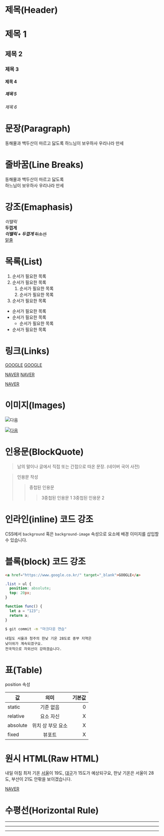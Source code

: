 # 제목(Header)

# 제목 1

## 제목 2

### 제목 3

#### 제목 4

##### 제목 5

###### 제목 6

# 문장(Paragraph)

동해물과 백두산이 마르고 닳도록 하느님이 보우하사 우리나라 만세

# 줄바꿈(Line Breaks)

<!-- 띄어쓰기 2번이 작동하지 않는다면 br태그 -->

동해물과 백두산이 마르고 닳도록 <br/>
하느님이 보우하사 우리나라 만세 <br/>

# 강조(Emaphasis)

_이텔릭_  
**두껍게**  
**_이텔릭 + 두껍게_**
~~취소선~~  
<u>밑줄</u>

# 목록(List)

<!-- 숫자 1번만 넣으면 ol이 적용됨 -->
<!-- 2번 들여쓰기해서 내부에 ol만들 수 있음 -->

1. 순서가 필요한 목록
1. 순서가 필요한 목록
   1. 순서가 필요한 목록
   1. 순서가 필요한 목록
1. 순서가 필요한 목록

- 순서가 필요한 목록
- 순서가 필요한 목록
  - 순서가 필요한 목록
- 순서가 필요한 목록

# 링크(Links)

<a href="https://google.com">GOOGLE</a>
[GOOGLE](https://google.com)

<a href="https://naver.com" title="NAVER로 이동!">NAVER</a>
[NAVER](https://naver.com "NAVER로 이동!")

<a href="https://naver.com" title="NAVER로 이동!" target="_blank">NAVER</a>

# 이미지(Images)

<!-- ![대체텍스트](링크) -->

![다음](https://t1.daumcdn.net/daumtop_chanel/op/20200723055344399.png)

[![다음](https://t1.daumcdn.net/daumtop_chanel/op/20200723055344399.png)](https://www.daum.net/)

# 인용문(BlockQuote)

> 남의 말이나 글에서 직접 또는 간접으로 따온 문장.
> (네이버 국어 사전)

> 인용문 작성
>
> > 중첩된 인용문
> >
> > > 3중첩된 인용문 1
> > > 3중첩된 인용문 2

# 인라인(inline) 코드 강조

CSS에서 `background` 혹은 `background-image` 속성으로 요소에 배경 이미지를 삽입할 수 있습니다.

# 블록(block) 코드 강조

```html
<a href="https://www.google.co.kr/" target="_blank">GOOGLE</a>
```

```css
.list > ul {
  position: absolute;
  top: 20px;
}
```

```javascript
function func() {
  let a = "123";
  return a;
}
```

```bash
$ git commit -m "마크다운 연습"
```

```plaintext
내일도 서울과 청주의 한낮 기온 28도로 중부 지역은
낮더위가 계속되겠구요.
전국적으로 자외선이 강하겠습니다.
```

# 표(Table)

position 속성

<!-- 표의 머리부분  -->
<!-- 기본적으로 왼쪽 정렬, :--: 중앙, --: 오른쪽 -->

| 값       |       의미        | 기본값 |
| -------- | :---------------: | -----: |
| static   |     기준 없음     |      0 |
| relative |     요소 자신     |      X |
| absolute | 위치 상 부모 요소 |      X |
| fixed    |      뷰포트       |      X |

# 원시 HTML(Raw HTML)

내일 아침 최저 기온 <span style="text-decoration: underline;">서울</span>이 19도, <u>대구</u>가 15도가 예상되구요,
한낮 기온은 서울이 28도, 부산이 21도 안팎을 보이겠습니다.

<a href="https://naver.com" title="NAVER로 이동!" target="_blank">NAVER</a>

# 수평선(Horizontal Rule)

---

---

---
